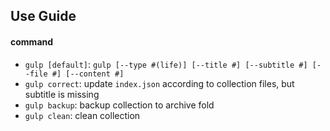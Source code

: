 ## Use Guide

#### command

- `gulp [default]`: `gulp [--type #(life)] [--title #] [--subtitle #] [--file #] [--content #]`
- `gulp correct`: update `index.json` according to collection files, but subtitle is missing
- `gulp backup`: backup collection to archive fold
- `gulp clean`: clean collection
